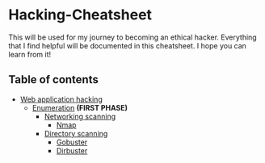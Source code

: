 # Hacking-Cheatsheet
This will be used for my journey to becoming an ethical hacker. Everything that I find helpful will be documented in this cheatsheet. I hope you can learn from it!

## Table of contents

- [Web application hacking](web-app/README.md)
  - [Enumeration](web-app/enumeration/README.md) **(FIRST PHASE)**
    - [Networking scanning](web-app/enumeration/network-scanning/README.md)
      - [Nmap](web-app/enumeration/network-scanning/nmap/README.md)
    - [Directory scanning](web-app/enumeration/directory-scanning/README.md)
      - [Gobuster](web-app/enumeration/directory-scanning/gobuster/README.md)
      - [Dirbuster](web-app/enumeration/directory-scanning/dirbuster/README.md)
